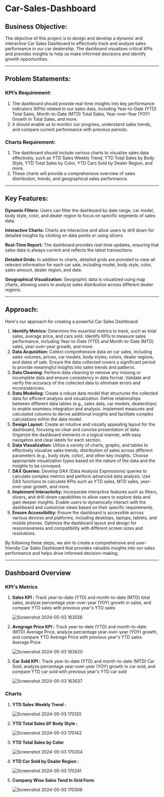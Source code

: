 # Car-Sales-Dashboard

## Business Objective:
The objective of this project is to design and develop a dynamic and interactive Car Sales Dashboard to effectively track and analyze sales performance in our car dealership. The dashboard visualizes critical KPIs and provides insights to help us make informed decisions and identify growth opportunities.

---

## Problem Statements:

### KPI’s Requirement:
1) The dashboard should provide real-time insights into key performance indicators (KPIs) related to our sales data, including Year-to-Date (YTD) Total Sales, Month-to-Date (MTD) Total Sales, Year-over-Year (YOY) Growth in Total Sales, and more.
2) It should enable us to monitor our progress, understand sales trends, and compare current performance with previous periods.

### Charts Requirement:
1) The dashboard should include various charts to visualize sales data effectively, such as YTD Sales Weekly Trend, YTD Total Sales by Body Style, YTD Total Sales by Color, YTD Cars Sold by Dealer Region, and more.
2) These charts will provide a comprehensive overview of sales distribution, trends, and geographical sales performance.

---

## Key Features:

 **Dynamic Filters:** Users can filter the dashboard by date range, car model, body style, color, and dealer region to focus on specific segments of sales data.
 
 **Interactive Charts:** Charts are interactive and allow users to drill down for detailed insights by clicking on data points or using slicers.
 
 **Real-Time Report:** The dashboard provides real-time updates, ensuring that sales data is always current and reflects the latest transactions.
 
 **Detailed Grids:** In addition to charts, detailed grids are provided to view all relevant information for each car sale, including model, body style, color, sales amount, dealer region, and date.
 
 **Geographical Visualization:** Geographic data is visualized using map charts, allowing users to analyze sales distribution across different dealer regions.

 ---

 ## Approach:

Here's our approach for creating a powerful Car Sales Dashboard:

1) **Identify Metrics:**
Determine the essential metrics to track, such as total sales, average price, and cars sold.
Identify KPIs to measure sales performance, including Year-to-Date (YTD) and Month-to-Date (MTD) sales, year-over-year growth, and more.
2) **Data Acquisition:**
Collect comprehensive data on car sales, including sales volumes, prices, car models, body styles, colors, dealer regions, and dates of sale.
Ensure the data collected covers a significant period to provide meaningful insights into sales trends and patterns.
3) **Data Cleaning:**
Perform data cleaning to remove any missing or incomplete data and ensure consistency in data format.
Validate and verify the accuracy of the collected data to eliminate errors and inconsistencies.
4) **Data Modeling:**
Create a robust data model that structures the collected data for efficient analysis and visualization.
Define relationships between different data tables (e.g., sales data, car models, dealerships) to enable seamless integration and analysis.
Implement measures and calculated columns to derive additional insights and facilitate complex calculations within the data model.
5) **Design Layout:**
Create an intuitive and visually appealing layout for the dashboard, focusing on clear and concise presentation of data.
Organize the dashboard elements in a logical manner, with easy navigation and clear labels for each section.
6) **Data Visualization:**
Utilize a variety of charts, graphs, and tables to effectively visualize sales trends, distribution of sales across different parameters (e.g., body style, color), and other key insights.
Choose appropriate visualization types based on the nature of the data and the insights to be conveyed.
7) **DAX Queries:**
Develop DAX (Data Analysis Expressions) queries to calculate complex metrics and perform advanced data analysis.
Use DAX functions to calculate KPIs such as YTD sales, MTD sales, year-over-year growth, and more.
8) **Implement Interactivity:**
Incorporate interactive features such as filters, slicers, and drill-down capabilities to allow users to explore data and gain deeper insights.
Enable users to dynamically interact with the dashboard and customize views based on their specific requirements.
9) **Ensure Accessibility:**
Ensure the dashboard is accessible across various devices and platforms, including desktops, laptops, tablets, and mobile phones.
Optimize the dashboard layout and design for responsiveness and compatibility with different screen sizes and resolutions.

By following these steps, we aim to create a comprehensive and user-friendly Car Sales Dashboard that provides valuable insights into our sales performance and helps drive informed decision-making.

---

## Dashboard Overview

 ### KPI's Metrics
  
 1) **Sales KPI :** Track year-to-date (YTD) and month-to-date (MTD) total sales, analyze percentage year-over-year (YOY) growth in sales, and compare YTD sales with previous year's YTD sales
 
    ![Screenshot 2024-05-03 163556](https://github.com/Deepak-Sheokand/Car-Sales-Dashboard/assets/156662689/fd085517-d4a3-429e-acbf-c31a03f5a0d7)
 
 2) **Avegrage Price KPI :** Track year-to-date (YTD) and month-to-date (MTD) Average Price, analyze percentage year-over-year (YOY) growth, and compare YTD Average Price with previous year's YTD sales Average Price
 
    ![Screenshot 2024-05-03 163620](https://github.com/Deepak-Sheokand/Car-Sales-Dashboard/assets/156662689/2ed4c501-36e0-4c92-b3f5-8b5486bf4759)
 
 3) **Car Sold KPI :** Track year-to-date (YTD) and month-to-date (MTD) Car Sold, analyze percentage year-over-year (YOY) growth in car sold, and compare YTD car sold with previous year's YTD car sold
 
    ![Screenshot 2024-05-03 163637](https://github.com/Deepak-Sheokand/Car-Sales-Dashboard/assets/156662689/ee23d7a7-93b3-42ca-a000-2ffe4a95f732)

 ### Charts 
1) **YTD Sales Weekly Trend :**
   
    ![Screenshot 2024-05-03 170120](https://github.com/Deepak-Sheokand/Car-Sales-Dashboard/assets/156662689/ee87dddb-0381-4ab7-8bca-12c003aed1b0)

 2) **YTD Total Sales bY Body Style :**

    ![Screenshot 2024-05-03 170142](https://github.com/Deepak-Sheokand/Car-Sales-Dashboard/assets/156662689/6c408121-dff3-44d5-89cc-eb91fa7a73b2)

 3) **YTD Total Sales by Color**

    ![Screenshot 2024-05-03 170204](https://github.com/Deepak-Sheokand/Car-Sales-Dashboard/assets/156662689/a1fdacea-163e-41bc-ac5c-66d040e59baf)

 4) **YTD Car Sold by Dealer Region :**

    ![Screenshot 2024-05-03 170241](https://github.com/Deepak-Sheokand/Car-Sales-Dashboard/assets/156662689/25f2e5ba-b3c7-451d-99cf-16077f7eb277)

 5) **Company Wise Sales Tend In Grid Form**

     ![Screenshot 2024-05-03 170306](https://github.com/Deepak-Sheokand/Car-Sales-Dashboard/assets/156662689/749ba0ff-6460-4ca1-8cdf-67def76141e1)







